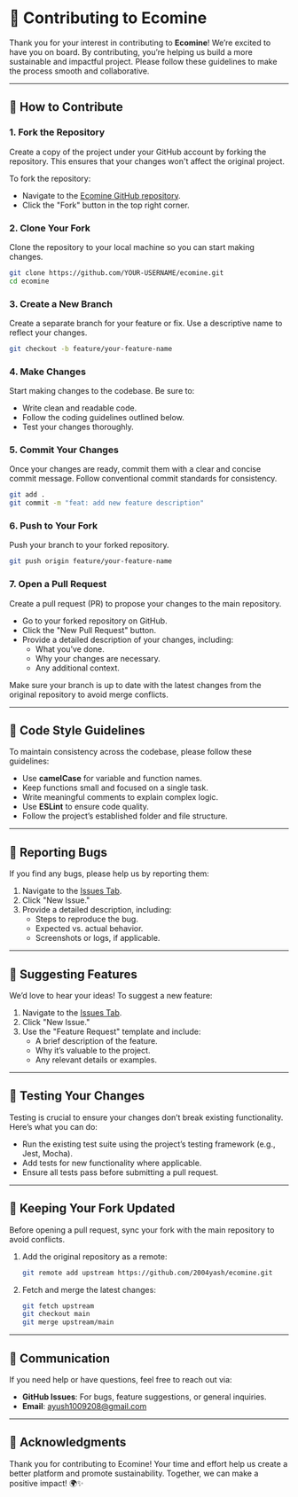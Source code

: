 
# 🤝 Contributing to Ecomine

Thank you for your interest in contributing to **Ecomine**! We’re excited to have you on board. By contributing, you’re helping us build a more sustainable and impactful project. Please follow these guidelines to make the process smooth and collaborative.

---

## 📝 How to Contribute

### 1. Fork the Repository

Create a copy of the project under your GitHub account by forking the repository. This ensures that your changes won't affect the original project.

To fork the repository:
- Navigate to the [Ecomine GitHub repository](https://github.com/2004yash/ecomine).
- Click the "Fork" button in the top right corner.

### 2. Clone Your Fork

Clone the repository to your local machine so you can start making changes.

```bash
git clone https://github.com/YOUR-USERNAME/ecomine.git
cd ecomine
```

### 3. Create a New Branch

Create a separate branch for your feature or fix. Use a descriptive name to reflect your changes.

```bash
git checkout -b feature/your-feature-name
```

### 4. Make Changes

Start making changes to the codebase. Be sure to:

- Write clean and readable code.
- Follow the coding guidelines outlined below.
- Test your changes thoroughly.

### 5. Commit Your Changes

Once your changes are ready, commit them with a clear and concise commit message. Follow conventional commit standards for consistency.

```bash
git add .
git commit -m "feat: add new feature description"
```

### 6. Push to Your Fork

Push your branch to your forked repository.

```bash
git push origin feature/your-feature-name
```

### 7. Open a Pull Request

Create a pull request (PR) to propose your changes to the main repository.

- Go to your forked repository on GitHub.
- Click the "New Pull Request" button.
- Provide a detailed description of your changes, including:
  - What you’ve done.
  - Why your changes are necessary.
  - Any additional context.

Make sure your branch is up to date with the latest changes from the original repository to avoid merge conflicts.

---

## 🎨 Code Style Guidelines

To maintain consistency across the codebase, please follow these guidelines:

- Use **camelCase** for variable and function names.
- Keep functions small and focused on a single task.
- Write meaningful comments to explain complex logic.
- Use **ESLint** to ensure code quality.
- Follow the project’s established folder and file structure.

---

## 🐛 Reporting Bugs

If you find any bugs, please help us by reporting them:

1. Navigate to the [Issues Tab](https://github.com/2004yash/ecomine/issues).
2. Click "New Issue."
3. Provide a detailed description, including:
   - Steps to reproduce the bug.
   - Expected vs. actual behavior.
   - Screenshots or logs, if applicable.

---

## 🚀 Suggesting Features

We’d love to hear your ideas! To suggest a new feature:

1. Navigate to the [Issues Tab](https://github.com/2004yash/ecomine/issues).
2. Click "New Issue."
3. Use the "Feature Request" template and include:
   - A brief description of the feature.
   - Why it’s valuable to the project.
   - Any relevant details or examples.

---

## 🤖 Testing Your Changes

Testing is crucial to ensure your changes don’t break existing functionality. Here’s what you can do:

- Run the existing test suite using the project’s testing framework (e.g., Jest, Mocha).
- Add tests for new functionality where applicable.
- Ensure all tests pass before submitting a pull request.

---

## 🔄 Keeping Your Fork Updated

Before opening a pull request, sync your fork with the main repository to avoid conflicts.

1. Add the original repository as a remote:
   ```bash
   git remote add upstream https://github.com/2004yash/ecomine.git
   ```

2. Fetch and merge the latest changes:
   ```bash
   git fetch upstream
   git checkout main
   git merge upstream/main
   ```

---

## 💬 Communication

If you need help or have questions, feel free to reach out via:

- **GitHub Issues**: For bugs, feature suggestions, or general inquiries.
- **Email**: ayush1009208@gmail.com

---

## 🌟 Acknowledgments

Thank you for contributing to Ecomine! Your time and effort help us create a better platform and promote sustainability. Together, we can make a positive impact! 🌍✨
